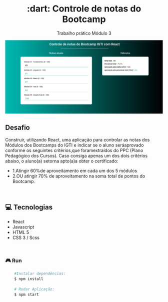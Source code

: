 <h1 align="center"> :dart: <strong>Controle de notas do Bootcamp </strong></h1>
<p align="center">Trabalho prático Módulo 3</p>
<p align="center"><img src="./src/assets/controle-notas.jpg" width="570"></p>

## Desafio

Construir, utilizando React, uma aplicação para controlar as notas dos Módulos dos Bootcamps do IGTI e indicar se o aluno seráaprovado conforme os seguintes critérios,que foramextraídos do PPC (Plano Pedagógico dos Cursos). Caso consiga apenas um dos dois critérios abaixo, o aluno(a) setorna apto(a)a obter o certificado:

- 1.Atingir 60%de aproveitamento em cada um dos 5 módulos
- 2.OU atingir 70% de aproveitamento na soma total de pontos do Bootcamp.

<br />

## :computer: Tecnologias

- React
- Javascript
- HTML 5
- CSS 3 / Scss

<br />

### :video_game: Run

```bash
    #Instalar dependências:
    $ npm install

    # Rodar Aplicação:
    $ npm start
```